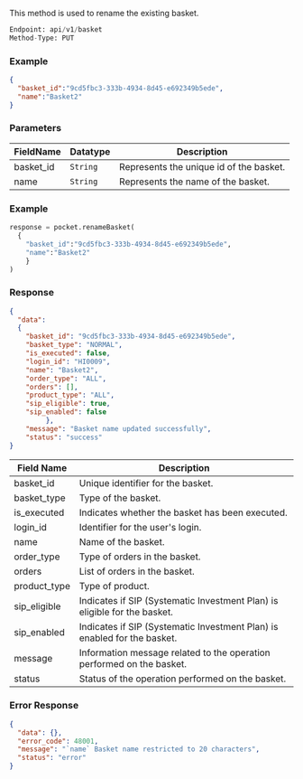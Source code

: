 <!-- ## Rename Basket -->
This method is used to rename the existing basket.

```python
Endpoint: api/v1/basket
Method-Type: PUT
```

### Example
```json
{
  "basket_id":"9cd5fbc3-333b-4934-8d45-e692349b5ede",
  "name":"Basket2"
}
```

### Parameters
| FieldName  | Datatype | Description                                    |
|------------|----------|------------------------------------------------|
| basket_id  | `String`   | Represents the unique id of the basket.       |
| name       | `String`   | Represents the name of the basket.            |


### Example
```python
response = pocket.renameBasket(
  {
    "basket_id":"9cd5fbc3-333b-4934-8d45-e692349b5ede",
    "name":"Basket2"
    }
)
```

### Response
```json
{
  "data": 
  {
    "basket_id": "9cd5fbc3-333b-4934-8d45-e692349b5ede",
    "basket_type": "NORMAL",
    "is_executed": false,
    "login_id": "HI0009",
    "name": "Basket2",
    "order_type": "ALL",
    "orders": [],
    "product_type": "ALL",
    "sip_eligible": true,
    "sip_enabled": false
         },
    "message": "Basket name updated successfully", 
    "status": "success"
}
```

| Field Name   | Description                                                                                      |
|--------------|--------------------------------------------------------------------------------------------------|
| basket_id    | Unique identifier for the basket.                                                                 |
| basket_type  | Type of the basket.                                                                              |
| is_executed  | Indicates whether the basket has been executed.                                                   |
| login_id     | Identifier for the user's login.                                                                  |
| name         | Name of the basket.                                                                               |
| order_type   | Type of orders in the basket.                                                                     |
| orders       | List of orders in the basket.                                                                     |
| product_type | Type of product.                                                                                  |
| sip_eligible | Indicates if SIP (Systematic Investment Plan) is eligible for the basket.                         |
| sip_enabled  | Indicates if SIP (Systematic Investment Plan) is enabled for the basket.                          |
| message      | Information message related to the operation performed on the basket.                              |
| status       | Status of the operation performed on the basket.                                                   |


### Error Response
```json
{
  "data": {},
  "error_code": 48001,
  "message": "`name` Basket name restricted to 20 characters",
  "status": "error"
}
```